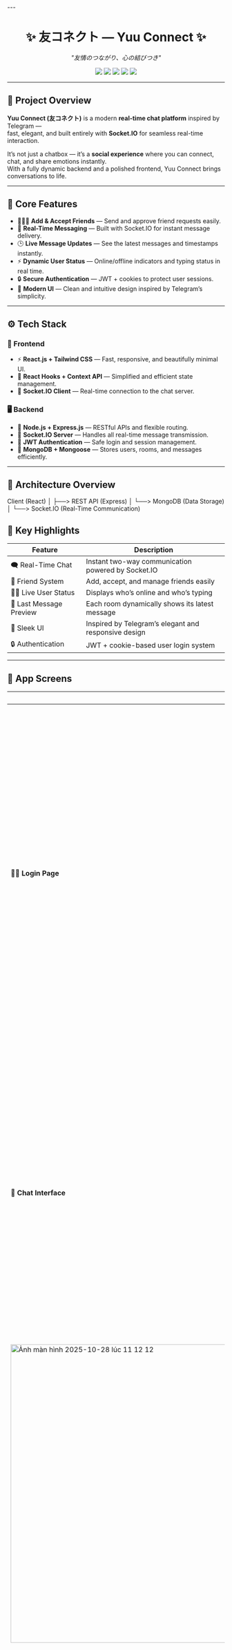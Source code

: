 ---<h1 align="center">✨ 友コネクト — Yuu Connect ✨</h1>

<p align="center">
  <em>"友情のつながり、心の結びつき"</em>  
</p>

<p align="center">
  <img src="https://img.shields.io/badge/Socket.IO-Real%20Time-010101?style=flat&logo=socketdotio&logoColor=white">
  <img src="https://img.shields.io/badge/MongoDB-Database-4EA94B?style=flat&logo=mongodb&logoColor=white">
  <img src="https://img.shields.io/badge/Express.js-Backend-000000?style=flat&logo=express&logoColor=white">
  <img src="https://img.shields.io/badge/React-Frontend-61DAFB?style=flat&logo=react&logoColor=black">
  <img src="https://img.shields.io/badge/Node.js-Server-43853D?style=flat&logo=node.js&logoColor=white">
</p>

---

## 💬 Project Overview

**Yuu Connect (友コネクト)** is a modern **real-time chat platform** inspired by Telegram —  
fast, elegant, and built entirely with **Socket.IO** for seamless real-time interaction.

It’s not just a chatbox — it’s a **social experience** where you can connect, chat, and share emotions instantly.  
With a fully dynamic backend and a polished frontend, Yuu Connect brings conversations to life.

---

## 🚀 Core Features

- 🧑‍🤝‍🧑 **Add & Accept Friends** — Send and approve friend requests easily.  
- 💬 **Real-Time Messaging** — Built with Socket.IO for instant message delivery.  
- 🕒 **Live Message Updates** — See the latest messages and timestamps instantly.  
- ⚡ **Dynamic User Status** — Online/offline indicators and typing status in real time.  
- 🔒 **Secure Authentication** — JWT + cookies to protect user sessions.  
- 🎨 **Modern UI** — Clean and intuitive design inspired by Telegram’s simplicity.  

---

## ⚙️ Tech Stack

### 🧩 Frontend
- ⚡ **React.js + Tailwind CSS** — Fast, responsive, and beautifully minimal UI.  
- 🔁 **React Hooks + Context API** — Simplified and efficient state management.  
- 💫 **Socket.IO Client** — Real-time connection to the chat server.  

### 🖥️ Backend
- 🚀 **Node.js + Express.js** — RESTful APIs and flexible routing.  
- 💬 **Socket.IO Server** — Handles all real-time message transmission.  
- 🔐 **JWT Authentication** — Safe login and session management.  
- 🧠 **MongoDB + Mongoose** — Stores users, rooms, and messages efficiently.  

---

## 🧠 Architecture Overview

Client (React)
│
├──> REST API (Express)
│ └──> MongoDB (Data Storage)
│
└──> Socket.IO (Real-Time Communication)

## 🌟 Key Highlights

| Feature | Description |
|----------|-------------|
| 🗨️ Real-Time Chat | Instant two-way communication powered by Socket.IO |
| 👥 Friend System | Add, accept, and manage friends easily |
| 🧑‍💻 Live User Status | Displays who’s online and who’s typing |
| 📨 Last Message Preview | Each room dynamically shows its latest message |
| 🧭 Sleek UI | Inspired by Telegram’s elegant and responsive design |
| 🔒 Authentication | JWT + cookie-based user login system |

---

## 📸 App Screens

| Page | Preview |
|------|----------|
| 🧑‍💻 **Login Page** | <img width="1440" height="779" alt="Ảnh màn hình 2025-10-28 lúc 10 42 40" src="https://github.com/user-attachments/assets/a7086980-b44b-4a7c-bd9a-9ef424e9bad6" />|
| 💬 **Chat Interface** | <img width="1436" height="689" alt="Ảnh màn hình 2025-10-28 lúc 11 08 51" src="https://github.com/user-attachments/assets/b61a1f0f-8446-43e9-8dd2-4b9ffe93fab5" />
<img width="1434" height="691" alt="Ảnh màn hình 2025-10-28 lúc 11 12 12" src="https://github.com/user-attachments/assets/617a84e9-30e6-40d0-84c5-267d2e6da542" />|
| 👥 **Friend Requests** | <img width="1439" height="691" alt="Ảnh màn hình 2025-10-28 lúc 11 15 15" src="https://github.com/user-attachments/assets/e584e0e6-91cf-4232-a421-fbb96e6e2250" />|

---



























# Getting Started with Create React App

This project was bootstrapped with [Create React App](https://github.com/facebook/create-react-app).

## Available Scripts

In the project directory, you can run:

### `npm start`

Runs the app in the development mode.\
Open [http://localhost:3000](http://localhost:3000) to view it in your browser.

The page will reload when you make changes.\
You may also see any lint errors in the console.

### `npm test`

Launches the test runner in the interactive watch mode.\
See the section about [running tests](https://facebook.github.io/create-react-app/docs/running-tests) for more information.

### `npm run build`

Builds the app for production to the `build` folder.\
It correctly bundles React in production mode and optimizes the build for the best performance.

The build is minified and the filenames include the hashes.\
Your app is ready to be deployed!

See the section about [deployment](https://facebook.github.io/create-react-app/docs/deployment) for more information.

### `npm run eject`

**Note: this is a one-way operation. Once you `eject`, you can't go back!**

If you aren't satisfied with the build tool and configuration choices, you can `eject` at any time. This command will remove the single build dependency from your project.

Instead, it will copy all the configuration files and the transitive dependencies (webpack, Babel, ESLint, etc) right into your project so you have full control over them. All of the commands except `eject` will still work, but they will point to the copied scripts so you can tweak them. At this point you're on your own.

You don't have to ever use `eject`. The curated feature set is suitable for small and middle deployments, and you shouldn't feel obligated to use this feature. However we understand that this tool wouldn't be useful if you couldn't customize it when you are ready for it.

## Learn More

You can learn more in the [Create React App documentation](https://facebook.github.io/create-react-app/docs/getting-started).

To learn React, check out the [React documentation](https://reactjs.org/).

### Code Splitting

This section has moved here: [https://facebook.github.io/create-react-app/docs/code-splitting](https://facebook.github.io/create-react-app/docs/code-splitting)

### Analyzing the Bundle Size

This section has moved here: [https://facebook.github.io/create-react-app/docs/analyzing-the-bundle-size](https://facebook.github.io/create-react-app/docs/analyzing-the-bundle-size)

### Making a Progressive Web App

This section has moved here: [https://facebook.github.io/create-react-app/docs/making-a-progressive-web-app](https://facebook.github.io/create-react-app/docs/making-a-progressive-web-app)

### Advanced Configuration

This section has moved here: [https://facebook.github.io/create-react-app/docs/advanced-configuration](https://facebook.github.io/create-react-app/docs/advanced-configuration)

### Deployment

This section has moved here: [https://facebook.github.io/create-react-app/docs/deployment](https://facebook.github.io/create-react-app/docs/deployment)

### `npm run build` fails to minify

This section has moved here: [https://facebook.github.io/create-react-app/docs/troubleshooting#npm-run-build-fails-to-minify](https://facebook.github.io/create-react-app/docs/troubleshooting#npm-run-build-fails-to-minify)

